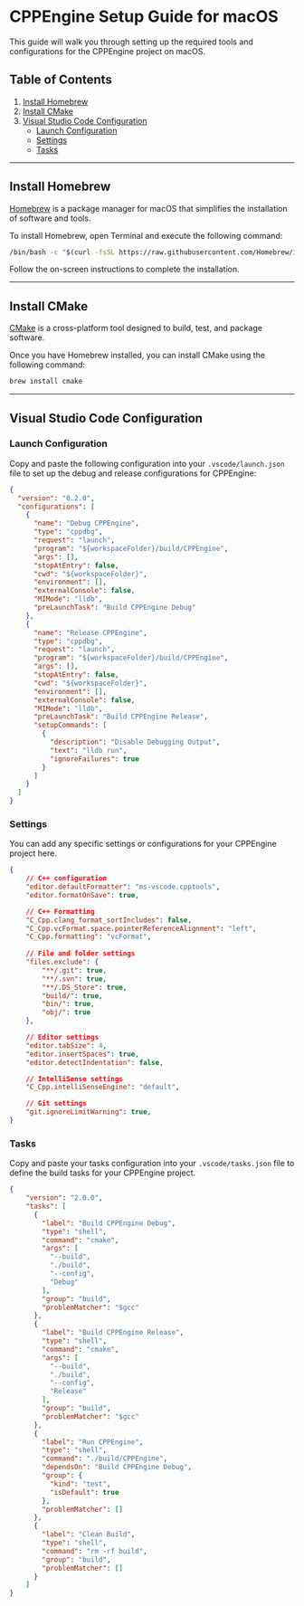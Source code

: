 # CPPEngine Setup Guide for macOS

This guide will walk you through setting up the required tools and configurations for the CPPEngine project on macOS.

## Table of Contents

1. [Install Homebrew](#install-homebrew)
2. [Install CMake](#install-cmake)
3. [Visual Studio Code Configuration](#visual-studio-code-configuration)
   - [Launch Configuration](#launch-configuration)
   - [Settings](#settings)
   - [Tasks](#tasks)

---

## Install Homebrew

[Homebrew](https://brew.sh/) is a package manager for macOS that simplifies the installation of software and tools.

To install Homebrew, open Terminal and execute the following command:

```bash
/bin/bash -c "$(curl -fsSL https://raw.githubusercontent.com/Homebrew/install/HEAD/install.sh)"
```

Follow the on-screen instructions to complete the installation.

---

## Install CMake

[CMake](https://cmake.org/) is a cross-platform tool designed to build, test, and package software.

Once you have Homebrew installed, you can install CMake using the following command:

```bash
brew install cmake
```

---

## Visual Studio Code Configuration

### Launch Configuration

Copy and paste the following configuration into your `.vscode/launch.json` file to set up the debug and release configurations for CPPEngine:

```json
{
  "version": "0.2.0",
  "configurations": [
    {
      "name": "Debug CPPEngine",
      "type": "cppdbg",
      "request": "launch",
      "program": "${workspaceFolder}/build/CPPEngine",
      "args": [],
      "stopAtEntry": false,
      "cwd": "${workspaceFolder}",
      "environment": [],
      "externalConsole": false,
      "MIMode": "lldb",
      "preLaunchTask": "Build CPPEngine Debug"
    },
    {
      "name": "Release CPPEngine",
      "type": "cppdbg",
      "request": "launch",
      "program": "${workspaceFolder}/build/CPPEngine",
      "args": [],
      "stopAtEntry": false,
      "cwd": "${workspaceFolder}",
      "environment": [],
      "externalConsole": false,
      "MIMode": "lldb",
      "preLaunchTask": "Build CPPEngine Release",
      "setupCommands": [
        {
          "description": "Disable Debugging Output",
          "text": "lldb run",
          "ignoreFailures": true
        }
      ]
    }
  ]
}
```

### Settings

You can add any specific settings or configurations for your CPPEngine project here.

```json
{
    // C++ configuration
    "editor.defaultFormatter": "ms-vscode.cpptools",
    "editor.formatOnSave": true,

    // C++ Formatting
    "C_Cpp.clang_format_sortIncludes": false,
    "C_Cpp.vcFormat.space.pointerReferenceAlignment": "left",
    "C_Cpp.formatting": "vcFormat",
    
    // File and folder settings
    "files.exclude": {
        "**/.git": true,
        "**/.svn": true,
        "**/.DS_Store": true,
        "build/": true,
        "bin/": true,
        "obj/": true
    },

    // Editor settings
    "editor.tabSize": 4,
    "editor.insertSpaces": true,
    "editor.detectIndentation": false,

    // IntelliSense settings
    "C_Cpp.intelliSenseEngine": "default",

    // Git settings
    "git.ignoreLimitWarning": true,
}
```

### Tasks

Copy and paste your tasks configuration into your `.vscode/tasks.json` file to define the build tasks for your CPPEngine project.

```json
{
    "version": "2.0.0",
    "tasks": [
      {
        "label": "Build CPPEngine Debug",
        "type": "shell",
        "command": "cmake",
        "args": [
          "--build",
          "./build",
          "--config",
          "Debug"
        ],
        "group": "build",
        "problemMatcher": "$gcc"
      },
      {
        "label": "Build CPPEngine Release",
        "type": "shell",
        "command": "cmake",
        "args": [
          "--build",
          "./build",
          "--config",
          "Release"
        ],
        "group": "build",
        "problemMatcher": "$gcc"
      },
      {
        "label": "Run CPPEngine",
        "type": "shell",
        "command": "./build/CPPEngine",
        "dependsOn": "Build CPPEngine Debug",
        "group": {
          "kind": "test",
          "isDefault": true
        },
        "problemMatcher": []
      },
      {
        "label": "Clean Build",
        "type": "shell",
        "command": "rm -rf build",
        "group": "build",
        "problemMatcher": []
      }
    ]
}
```
